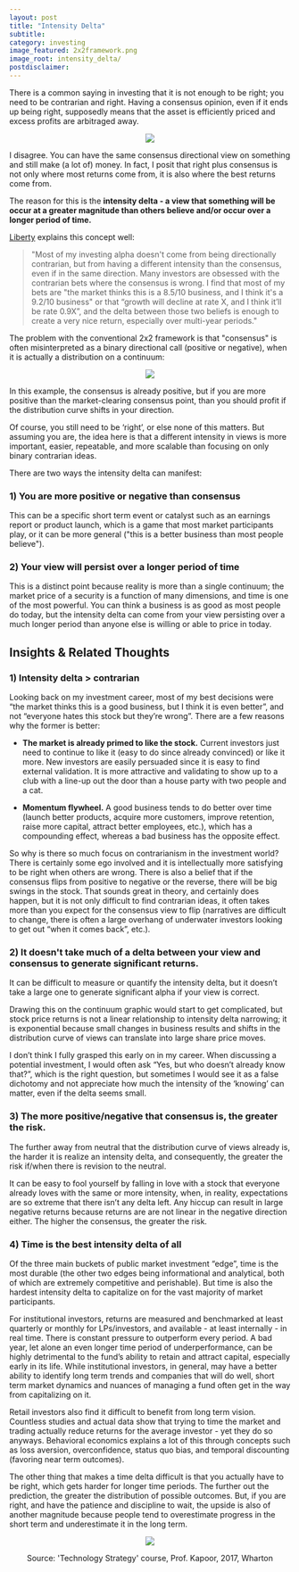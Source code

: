 ```yaml
---
layout: post
title: "Intensity Delta"
subtitle: 
category: investing
image_featured: 2x2framework.png
image_root: intensity_delta/
postdisclaimer: 
---
```


There is a common saying in investing that it is not enough to be right; you need to be contrarian and right. Having a consensus opinion, even if it ends up being right, supposedly means that the asset is efficiently priced and excess profits are arbitraged away.

<!--more-->

<center>
<img class="img100" src="{{ site.imageurl }}{{ page.image_root }}2x2framework.png"/>
</center>

I disagree. You can have the same consensus directional view on something and still make (a lot of) money. In fact, I posit that right plus consensus is not only where most returns come from, it is also where the best returns come from.

The reason for this is the **intensity delta - a view that something will be occur at a greater magnitude than others believe and/or occur over a longer period of time.**

[Liberty](https://www.libertyrpf.com/p/173-amazon-hiring-everyone-crowdstrike) explains this concept well:

> "Most of my investing alpha doesn't come from being directionally contrarian, but from having a different intensity than the consensus, even if in the same direction. Many investors are obsessed with the contrarian bets where the consensus is wrong. I find that most of my bets are "the market thinks this is a 8.5/10 business, and I think it's a 9.2/10 business" or that “growth will decline at rate X, and I think it’ll be rate 0.9X”, and the delta between those two beliefs is enough to create a very nice return, especially over multi-year periods."

The problem with the conventional 2x2 framework is that "consensus" is often misinterpreted as a binary directional call (positive or negative), when it is actually a distribution on a continuum:

<center>
<img class="img100" src="{{ site.imageurl }}{{ page.image_root }}continuum.png"/>
</center>

In this example, the consensus is already positive, but if you are more positive than the market-clearing consensus point, than you should profit if the distribution curve shifts in your direction.

Of course, you still need to be ‘right’, or else none of this matters. But assuming you are, the idea here is that a different intensity in views is more important, easier, repeatable, and more scalable than focusing on only binary contrarian ideas.

There are two ways the intensity delta can manifest:

### 1) You are more positive or negative than consensus

This can be a specific short term event or catalyst such as an earnings report or product launch, which is a game that most market participants play, or it can be more general ("this is a better business than most people believe").

### 2) Your view will persist over a longer period of time

This is a distinct point because reality is more than a single continuum; the market price of a security is a function of many dimensions, and time is one of the most powerful. You can think a business is as good as most people do today, but the intensity delta can come from your view persisting over a much longer period than anyone else is willing or able to price in today.

## Insights & Related Thoughts

### 1) Intensity delta > contrarian

Looking back on my investment career, most of my best decisions were “the market thinks this is a good business, but I think it is even better”, and not “everyone hates this stock but they’re wrong”. There are a few reasons why the former is better:

* **The market is already primed to like the stock.** Current investors just need to continue to like it (easy to do since already convinced) or like it more. New investors are easily persuaded since it is easy to find external validation. It is more attractive and validating to show up to a club with a line-up out the door than a house party with two people and a cat.

* **Momentum flywheel.** A good business tends to do better over time (launch better products, acquire more customers, improve retention, raise more capital, attract better employees, etc.), which has a compounding effect, whereas a bad business has the opposite effect.

So why is there so much focus on contrarianism in the investment world? There is certainly some ego involved and it is intellectually more satisfying to be right when others are wrong. There is also a belief that if the consensus flips from positive to negative or the reverse, there will be big swings in the stock. That sounds great in theory, and certainly does happen, but it is not only difficult to find contrarian ideas, it often takes more than you expect for the consensus view to flip (narratives are difficult to change, there is often a large overhang of underwater investors looking to get out “when it comes back”, etc.).

### 2) It doesn't take much of a delta between your view and consensus to generate significant returns.

It can be difficult to measure or quantify the intensity delta, but it doesn’t take a large one to generate significant alpha if your view is correct.

Drawing this on the continuum graphic would start to get complicated, but stock price returns is not a linear relationship to intensity delta narrowing; it is exponential because small changes in business results and shifts in the distribution curve of views can translate into large share price moves.

I don’t think I fully grasped this early on in my career. When discussing a potential investment, I would often ask “Yes, but who doesn’t already know that?”, which is the right question, but sometimes I would see it as a false dichotomy and not appreciate how much the intensity of the ‘knowing’ can matter, even if the delta seems small.

### 3) The more positive/negative that consensus is, the greater the risk.

The further away from neutral that the distribution curve of views already is, the harder it is realize an intensity delta, and consequently, the greater the risk if/when there is revision to the neutral.

It can be easy to fool yourself by falling in love with a stock that everyone already loves with the same or more intensity, when, in reality, expectations are so extreme that there isn’t any delta left. Any hiccup can result in large negative returns because returns are are not linear in the negative direction either. The higher the consensus, the greater the risk.

### 4) Time is the best intensity delta of all

Of the three main buckets of public market investment “edge”, time is the most durable (the other two edges being informational and analytical, both of which are extremely competitive and perishable). But time is also the hardest intensity delta to capitalize on for the vast majority of market participants.

For institutional investors, returns are measured and benchmarked at least quarterly or monthly for LPs/investors, and available - at least internally - in real time. There is constant pressure to outperform every period. A bad year, let alone an even longer time period of underperformance, can be highly detrimental to the fund’s ability to retain and attract capital, especially early in its life. While institutional investors, in general, may have a better ability to identify long term trends and companies that will do well, short term market dynamics and nuances of managing a fund often get in the way from capitalizing on it.

Retail investors also find it difficult to benefit from long term vision. Countless studies and actual data show that trying to time the market and trading actually reduce returns for the average investor - yet they do so anyways. Behavioral economics explains a lot of this through concepts such as loss aversion, overconfidence, status quo bias, and temporal discounting (favoring near term outcomes).

The other thing that makes a time delta difficult is that you actually have to be right, which gets harder for longer time periods. The further out the prediction, the greater the distribution of possible outcomes. But, if you are right, and have the patience and discipline to wait, the upside is also of another magnitude because people tend to overestimate progress in the short term and underestimate it in the long term.

<div class="images">
  <center>
  <img class="img100" src="{{ site.imageurl }}{{ page.image_root }}outcome_vs_time.png"/>
  <p>Source: 'Technology Strategy' course, Prof. Kapoor, 2017, Wharton</p>
  </center>
</div>